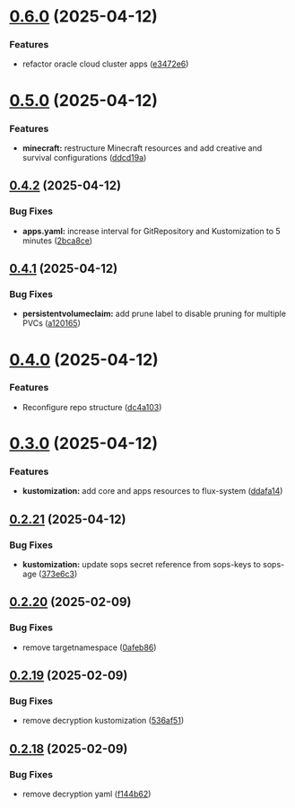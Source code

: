 # [0.6.0](https://github.com/binary-braids/kubernetes-homelab/compare/v0.5.0...v0.6.0) (2025-04-12)


### Features

* refactor oracle cloud cluster apps ([e3472e6](https://github.com/binary-braids/kubernetes-homelab/commit/e3472e69fdd062de71cfe49b8a6149b739047a2a))



# [0.5.0](https://github.com/binary-braids/kubernetes-homelab/compare/v0.4.2...v0.5.0) (2025-04-12)


### Features

* **minecraft:** restructure Minecraft resources and add creative and survival configurations ([ddcd19a](https://github.com/binary-braids/kubernetes-homelab/commit/ddcd19a66d86a262ea44db6beb0860103448c2a2))



## [0.4.2](https://github.com/binary-braids/kubernetes-homelab/compare/v0.4.1...v0.4.2) (2025-04-12)


### Bug Fixes

* **apps.yaml:** increase interval for GitRepository and Kustomization to 5 minutes ([2bca8ce](https://github.com/binary-braids/kubernetes-homelab/commit/2bca8ce25af764d0838a0ecdc87e270d77a2b1cb))



## [0.4.1](https://github.com/binary-braids/kubernetes-homelab/compare/v0.4.0...v0.4.1) (2025-04-12)


### Bug Fixes

* **persistentvolumeclaim:** add prune label to disable pruning for multiple PVCs ([a120165](https://github.com/binary-braids/kubernetes-homelab/commit/a1201658e6919bdb724a71126fe428b7c8d8678f))



# [0.4.0](https://github.com/binary-braids/kubernetes-homelab/compare/v0.3.0...v0.4.0) (2025-04-12)


### Features

* Reconfigure repo structure ([dc4a103](https://github.com/binary-braids/kubernetes-homelab/commit/dc4a103fbbe1af1dd51b1aa87adc2588089cf2ea))



# [0.3.0](https://github.com/binary-braids/kubernetes-homelab/compare/v0.2.21...v0.3.0) (2025-04-12)


### Features

* **kustomization:** add core and apps resources to flux-system ([ddafa14](https://github.com/binary-braids/kubernetes-homelab/commit/ddafa14e4c52947c47ecae92777d4cbd5748f053))



## [0.2.21](https://github.com/binary-braids/kubernetes-homelab/compare/v0.2.20...v0.2.21) (2025-04-12)


### Bug Fixes

* **kustomization:** update sops secret reference from sops-keys to sops-age ([373e6c3](https://github.com/binary-braids/kubernetes-homelab/commit/373e6c34c191fa86d92468d68568c60cd549408f))



## [0.2.20](https://github.com/binary-braids/kubernetes-homelab/compare/v0.2.19...v0.2.20) (2025-02-09)


### Bug Fixes

* remove targetnamespace ([0afeb86](https://github.com/binary-braids/kubernetes-homelab/commit/0afeb867d6208ac72334a62ae031bc77baaadfe6))



## [0.2.19](https://github.com/binary-braids/kubernetes-homelab/compare/v0.2.18...v0.2.19) (2025-02-09)


### Bug Fixes

* remove decryption kustomization ([536af51](https://github.com/binary-braids/kubernetes-homelab/commit/536af513e7ac41627c81786feb78685d2a7d1b58))



## [0.2.18](https://github.com/binary-braids/kubernetes-homelab/compare/v0.2.17...v0.2.18) (2025-02-09)


### Bug Fixes

* remove decryption yaml ([f144b62](https://github.com/binary-braids/kubernetes-homelab/commit/f144b622b53adc4e1b1d8e85bc7f4d475ded2ad6))



